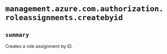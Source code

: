 # `management.azure.com.authorization.roleassignments.createbyid`

## `summary`
Creates a role assignment by ID.


